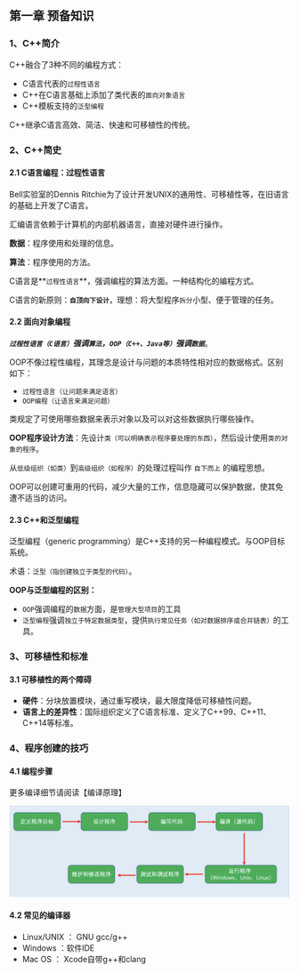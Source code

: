## 第一章 预备知识

### 1、C++简介
C++融合了3种不同的编程方式：
- C语言代表的`过程性语言`
- C++在C语言基础上添加了类代表的`面向对象语言`
- C++模板支持的`泛型编程`

C++继承C语言高效、简洁、快速和可移植性的传统。

### 2、C++简史
#### 2.1 C语言编程：过程性语言
Bell实验室的Dennis Ritchie为了设计开发UNIX的通用性、可移植性等，在旧语言的基础上开发了C语言。

汇编语言依赖于计算机的内部机器语言，直接对硬件进行操作。

**数据**：程序使用和处理的信息。

**算法**：程序使用的方法。

C语言是**`过程性语言`**，强调编程的算法方面。一种结构化的编程方式。

C语言的新原则：**`自顶向下设计`**，理想：将大型程序`拆分`小型、便于管理的任务。

#### 2.2 面向对象编程
***`过程性语言（C语言）`强调`算法`，`OOP（C++、Java等）`强调`数据`***。

OOP不像过程性编程，其理念是设计与问题的本质特性相对应的数据格式。区别如下：

- `过程性语言（让问题来满足语言）`
- `OOP编程（让语言来满足问题）`

类规定了可使用哪些数据来表示对象以及可以对这些数据执行哪些操作。

**OOP程序设计方法**：先设计`类（可以明确表示程序要处理的东西）`，然后设计使用`类的对象的程序`。

从`低级组织（如类）`到`高级组织（如程序）`的处理过程叫作 `自下而上` 的编程思想。

OOP可以创建可重用的代码，减少大量的工作，信息隐藏可以保护数据，使其免遭不适当的访问。

#### 2.3  C++和泛型编程
泛型编程（generic programming）是C++支持的另一种编程模式。与OOP目标系统。

术语：`泛型（指创建独立于类型的代码）`。

**OOP与泛型编程的区别：** 
- `OOP`强调编程的`数据`方面，是`管理大型项目`的工具
- `泛型编程`强调`独立于特定数据类型`，提供`执行常见任务（如对数据排序或合并链表）`的工具。



### 3、可移植性和标准
#### 3.1 可移植性的两个障碍
- **硬件**：分块放置模块，通过重写模块，最大限度降低可移植性问题。
- **语言上的差异性**：国际组织定义了C语言标准、定义了C++99、C++11、C++14等标准。

### 4、程序创建的技巧

#### 4.1 编程步骤
更多编译细节请阅读【编译原理】

![](./img/编程的步骤.png)


#### 4.2 常见的编译器
- Linux/UNIX ： GNU gcc/g++
- Windows ：软件IDE
- Mac OS ： Xcode自带g++和clang

